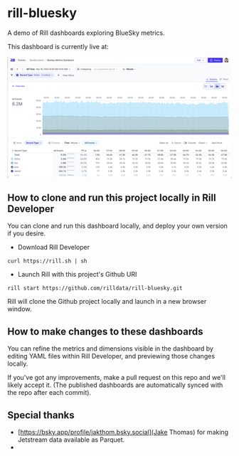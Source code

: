 # rill-bluesky

A demo of Rill dashboards exploring BlueSky metrics.

This dashboard is currently live at: 

![alt text](image-1.png)

## How to clone and run this project locally in Rill Developer

You can clone and run this dashboard locally, and deploy your own version if you desire.

* Download Rill Developer

```
curl https://rill.sh | sh
```

* Launch Rill with this project's Github URI

```
rill start https://github.com/rilldata/rill-bluesky.git
```

Rill will clone the Github project locally and launch in a new browser window.


## How to make changes to these dashboards

You can refine the metrics and dimensions visible in the dashboard by editing YAML
files within Rill Developer, and previewing those changes locally.

If you've got any improvements, make a pull request on this repo and we'll likely accept it.
(The published dashboards are automatically synced with the repo after each commit).

## Special thanks

* [https://bsky.app/profile/jakthom.bsky.social](Jake Thomas) for making Jetstream data available as Parquet.
* 




